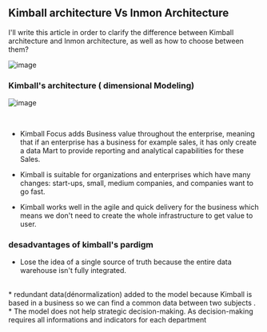 ## Kimball architecture Vs Inmon Architecture

I'll  write this article in order to clarify the difference between Kimball architecture and Inmon architecture, as well as how to choose between them?


![image](https://user-images.githubusercontent.com/58523013/232320853-e3ff9ba1-0354-4e2c-9f5e-21cd1256a518.png)


### Kimball's architecture ( dimensional Modeling)

![image](https://user-images.githubusercontent.com/58523013/232321075-19afe81c-f5d2-4606-a304-3342d47370c6.png)

<br>

- Kimball Focus adds Business value throughout the enterprise, meaning that if an enterprise has a business for example sales, it has only create a data Mart to provide reporting and analytical capabilities for these Sales.

 - Kimball is suitable for organizations and enterprises which  have many changes: start-ups, small, medium companies, and companies want to go fast.
- Kimball works well in the agile and quick delivery for the business which means we don't need to create the whole infrastructure to get value  to user.

### desadvantages of kimball's pardigm

* Lose the idea of a single source of truth because the entire data warehouse isn't fully integrated.
<br>
* redundant data(dénormalization) added to the model because Kimball is based in a business so we can find a common data between two subjects .
<br>
* The model does not help strategic decision-making. As decision-making requires all informations and indicators for each department
